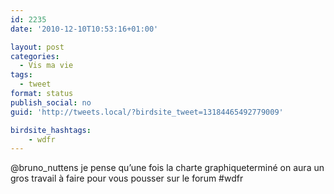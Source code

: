 ```yaml
---
id: 2235
date: '2010-12-10T10:53:16+01:00'

layout: post
categories:
  - Vis ma vie
tags:
  - tweet
format: status
publish_social: no
guid: 'http://tweets.local/?birdsite_tweet=13184465492779009'

birdsite_hashtags:
    - wdfr
---
```


@bruno\_nuttens je pense qu’une fois la charte graphiqueterminé on aura un gros travail à faire pour vous pousser sur le forum #wdfr